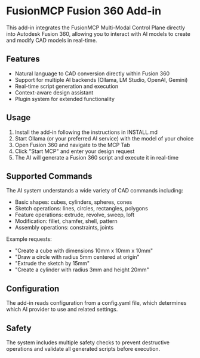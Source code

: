 # FusionMCP Fusion 360 Add-in

This add-in integrates the FusionMCP Multi-Modal Control Plane directly into Autodesk Fusion 360, allowing you to interact with AI models to create and modify CAD models in real-time.

## Features

- Natural language to CAD conversion directly within Fusion 360
- Support for multiple AI backends (Ollama, LM Studio, OpenAI, Gemini)
- Real-time script generation and execution
- Context-aware design assistant
- Plugin system for extended functionality

## Usage

1. Install the add-in following the instructions in INSTALL.md
2. Start Ollama (or your preferred AI service) with the model of your choice
3. Open Fusion 360 and navigate to the MCP Tab
4. Click "Start MCP" and enter your design request
5. The AI will generate a Fusion 360 script and execute it in real-time

## Supported Commands

The AI system understands a wide variety of CAD commands including:

- Basic shapes: cubes, cylinders, spheres, cones
- Sketch operations: lines, circles, rectangles, polygons
- Feature operations: extrude, revolve, sweep, loft
- Modification: fillet, chamfer, shell, pattern
- Assembly operations: constraints, joints

Example requests:
- "Create a cube with dimensions 10mm x 10mm x 10mm"
- "Draw a circle with radius 5mm centered at origin"
- "Extrude the sketch by 15mm"
- "Create a cylinder with radius 3mm and height 20mm"

## Configuration

The add-in reads configuration from a config.yaml file, which determines which AI provider to use and related settings.

## Safety

The system includes multiple safety checks to prevent destructive operations and validate all generated scripts before execution.